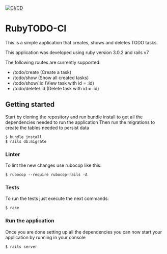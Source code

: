 [![CI/CD](https://github.com/urregozw/RubyTODO-CI/actions/workflows/rubyonrails.yml/badge.svg)](https://github.com/urregozw/RubyTODO-CI/actions/workflows/rubyonrails.yml)
# RubyTODO-CI

This is a simple application that creates, shows and deletes TODO tasks.

This application was developed using ruby version 3.0.2 and rails v7

The following routes are currently supported:

* /todo/create     (Create a task)
* /todo/show       (Show all created tasks)
* /todo/show/:id   (View task with id = :id)
* /todo/delete/:id (Delete task with id = :id)

## Getting started

Start by cloning the repository and run bundle install to get all the dependencies needed to run the application
Then run the migrations to create the tables needed to persist data

```console
$ bundle install
$ rails db:migrate
```

### Linter
To lint the new changes use rubocop like this:

```console
$ rubocop --require rubocop-rails -A
```

### Tests
To run the tests just execute the next commands:

```console
$ rake
```

### Run the application

Once you are done setting up all the dependencies you can now start your application by running in your console

```console
$ rails server
```
